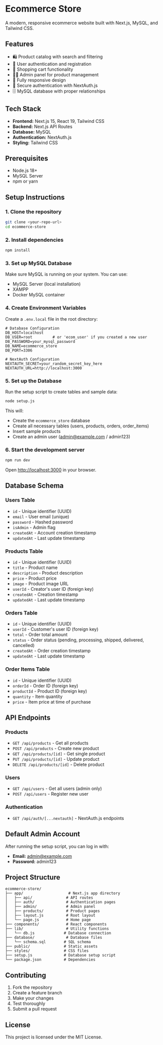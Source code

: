 # Ecommerce Store

A modern, responsive ecommerce website built with Next.js, MySQL, and Tailwind CSS.

## Features

- 🛍️ Product catalog with search and filtering
- 👤 User authentication and registration
- 🛒 Shopping cart functionality
- 👨‍💼 Admin panel for product management
- 📱 Fully responsive design
- 🔐 Secure authentication with NextAuth.js
- 🗄️ MySQL database with proper relationships

## Tech Stack

- **Frontend:** Next.js 15, React 19, Tailwind CSS
- **Backend:** Next.js API Routes
- **Database:** MySQL
- **Authentication:** NextAuth.js
- **Styling:** Tailwind CSS

## Prerequisites

- Node.js 18+ 
- MySQL Server
- npm or yarn

## Setup Instructions

### 1. Clone the repository
```bash
git clone <your-repo-url>
cd ecommerce-store
```

### 2. Install dependencies
```bash
npm install
```

### 3. Set up MySQL Database

Make sure MySQL is running on your system. You can use:
- MySQL Server (local installation)
- XAMPP
- Docker MySQL container

### 4. Create Environment Variables

Create a `.env.local` file in the root directory:

```env
# Database Configuration
DB_HOST=localhost
DB_USER=root         # or 'ecom_user' if you created a new user
DB_PASSWORD=your_mysql_password
DB_NAME=ecommerce_store
DB_PORT=3306

# NextAuth Configuration
NEXTAUTH_SECRET=your_random_secret_key_here
NEXTAUTH_URL=http://localhost:3000
```

### 5. Set up the Database

Run the setup script to create tables and sample data:

```bash
node setup.js
```

This will:
- Create the `ecommerce_store` database
- Create all necessary tables (users, products, orders, order_items)
- Insert sample products
- Create an admin user (admin@example.com / admin123)

### 6. Start the development server

```bash
npm run dev
```

Open [http://localhost:3000](http://localhost:3000) in your browser.

## Database Schema

### Users Table
- `id` - Unique identifier (UUID)
- `email` - User email (unique)
- `password` - Hashed password
- `isAdmin` - Admin flag
- `createdAt` - Account creation timestamp
- `updatedAt` - Last update timestamp

### Products Table
- `id` - Unique identifier (UUID)
- `title` - Product name
- `description` - Product description
- `price` - Product price
- `image` - Product image URL
- `userId` - Creator's user ID (foreign key)
- `createdAt` - Creation timestamp
- `updatedAt` - Last update timestamp

### Orders Table
- `id` - Unique identifier (UUID)
- `userId` - Customer's user ID (foreign key)
- `total` - Order total amount
- `status` - Order status (pending, processing, shipped, delivered, cancelled)
- `createdAt` - Order creation timestamp
- `updatedAt` - Last update timestamp

### Order Items Table
- `id` - Unique identifier (UUID)
- `orderId` - Order ID (foreign key)
- `productId` - Product ID (foreign key)
- `quantity` - Item quantity
- `price` - Item price at time of purchase

## API Endpoints

### Products
- `GET /api/products` - Get all products
- `POST /api/products` - Create new product
- `GET /api/products/[id]` - Get single product
- `PUT /api/products/[id]` - Update product
- `DELETE /api/products/[id]` - Delete product

### Users
- `GET /api/users` - Get all users (admin only)
- `POST /api/users` - Register new user

### Authentication
- `GET /api/auth/[...nextauth]` - NextAuth.js endpoints

## Default Admin Account

After running the setup script, you can log in with:
- **Email:** admin@example.com
- **Password:** admin123

## Project Structure

```
ecommerce-store/
├── app/                    # Next.js app directory
│   ├── api/               # API routes
│   ├── auth/              # Authentication pages
│   ├── admin/             # Admin panel
│   ├── products/          # Product pages
│   ├── layout.js          # Root layout
│   └── page.js            # Home page
├── components/            # React components
├── lib/                   # Utility functions
│   └── db.js             # Database connection
├── database/              # Database files
│   └── schema.sql        # SQL schema
├── public/               # Static assets
├── styles/               # CSS files
├── setup.js              # Database setup script
└── package.json          # Dependencies
```

## Contributing

1. Fork the repository
2. Create a feature branch
3. Make your changes
4. Test thoroughly
5. Submit a pull request

## License

This project is licensed under the MIT License.

